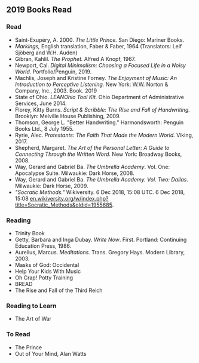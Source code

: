  ## 2019 Books Read  

 ### Read  
  - Saint-Exupéry, A. 2000. *The Little Prince.* San Diego: Mariner Books.   
  - *Markings,* English translation, Faber & Faber, 1964 (Translators: Leif Sjöberg and W.H. Auden) 
  - Gibran, Kahlil. *The Prophet.* Alfred A Knopf, 1967.   
  - Newport, Cal. _Digital Minimalism: Choosing a Focused Life in a Noisy World._ Portfolio/Penguin, 2019.  
  - Machlis, Joseph and Kristine Forney. _The Enjoyment of Music: An Introduction to Perceptive Listening._ New York: W.W. Norton & Company, Inc., 2003\. Book. 2019  
  - State of Ohio. _LEANOhio Tool Kit._ Ohio Department of Administrative Services, June 2014.
  - Florey, Kitty Burns. _Script & Scribble: The Rise and Fall of Handwriting._ Brooklyn: Melville House Publishing, 2009.
  - Thomson, George L. "Better Handwriting." Harmondsworth: Penguin Books Ltd., 8 July 1955. 
  - Ryrie, Alec. _Protestants: The Faith That Made the Modern World._ Viking, 2017.
  - Shepherd, Margaret. _The Art of the Personal Letter: A Guide to Connecting Through the Written Word._ New York: Broadway Books, 2008.  
  - Way, Gerard and Gabriel Ba. _The Umbrella Academy_. Vol. One: Apocalypse Suite. Milwaukie: Dark Horse, 2008.
  - Way, Gerard and Gabriel Ba. _The Umbrella Academy. Vol. Two: Dallas_. Milwaukie: Dark Horse, 2009.
  -  _"Socratic Methods."_ Wikiversity. 6 Dec 2018, 15:08 UTC. 6 Dec 2018, 15:08 [en.wikiversity.org/w/index.php?title=Socratic_Methods&oldid=1955685](https://en.wikiversity.org/w/index.php?title=Socratic_Methods&oldid=1955685).


 ### Reading   
  - Trinity Book  
  - Getty, Barbara and Inga Dubay. _Write Now_. First. Portland: Continuing Education Press, 1986.
  - Aurelius, Marcus. _Meditations._ Trans. Gregory Hays. Modern Library, 2003.
  - Masks of God: Occidental    
  - Help Your Kids With Music  
  - Oh Crap! Potty Training  
  - BREAD  
  - The Rise and Fall of the Third Reich  

  ### Reading to Learn    
 - The Art of War  

  ### To Read
   - The Prince  
   - Out of Your Mind, Alan Watts
